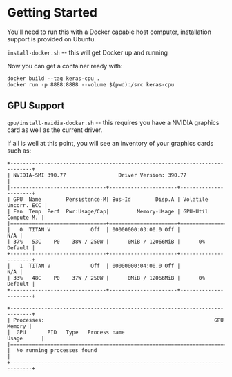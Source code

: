 # Getting Started
You'll need to run this with a Docker capable host computer, installation support is provided 
on Ubuntu.

`install-docker.sh` -- this will get Docker up and running

Now you can get a container ready with:
```
docker build --tag keras-cpu .
docker run -p 8888:8888 --volume $(pwd):/src keras-cpu
```



## GPU Support
`gpu/install-nvidia-docker.sh` -- this requires you have a NVIDIA graphics card as well as the current driver.

If all is well at this point, you will see an inventory of your graphics cards such as:

```
+-----------------------------------------------------------------------------+
| NVIDIA-SMI 390.77                 Driver Version: 390.77                    |
|-------------------------------+----------------------+----------------------+
| GPU  Name        Persistence-M| Bus-Id        Disp.A | Volatile Uncorr. ECC |
| Fan  Temp  Perf  Pwr:Usage/Cap|         Memory-Usage | GPU-Util  Compute M. |
|===============================+======================+======================|
|   0  TITAN V             Off  | 00000000:03:00.0 Off |                  N/A |
| 37%   53C    P0    38W / 250W |      0MiB / 12066MiB |      0%      Default |
+-------------------------------+----------------------+----------------------+
|   1  TITAN V             Off  | 00000000:04:00.0 Off |                  N/A |
| 33%   48C    P0    37W / 250W |      0MiB / 12066MiB |      0%      Default |
+-------------------------------+----------------------+----------------------+

+-----------------------------------------------------------------------------+
| Processes:                                                       GPU Memory |
|  GPU       PID   Type   Process name                             Usage      |
|=============================================================================|
|  No running processes found                                                 |
+-----------------------------------------------------------------------------+
```
